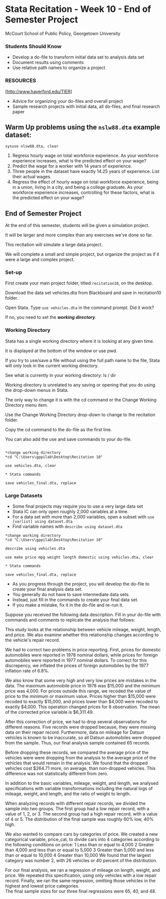 # Stata Recitation - Week 10 - End of Semester Project 
McCourt School of Public Policy, Georgetown University

### Students Should Know
- Develop a do-file to transform initial data set to analysis data set
- Document results using comments
- Use relative path names to organize a project

### RESOURCES
[http://www.haverford.edu/TIER]
- Advice for organizing your do-files and overall project
- Sample research projects with initial data, all do-files, and final research paper 

## Warm Up problems using the `nslw88.dta` example dataset:
```
sysuse nlsw88.dta, clear
```
1. Regress hourly wage on total workforce experience. As your workforce experience increases, what is the predicted effect on your wage?
2. Predict the wage for a worker with 14 years of experience.
3. Three people in the dataset have exactly 14.25 years of experience. List their actual wages.
4. Regress the effect of hourly wage on total workforce experience, being in a union, living in a city, and being a college graduate. As your workforce experience increases, controlling for these factors, what is the predicted effect on your wage?


## End of Semester Project 

At the end of this semester, students will be given a simulation project. 

It will be larger and more complex than any exercises we've done so far. 

This recitation will simulate a large data project. 

We will complete a small and simple project, but organize the project as if it were a large and complex project.

### Set-up
First create your main project folder, titled `recitation10`, on the desktop. 

Download the data set vehicles.dta from Blackboard and save in recitation10 folder.

Open Stata. Type `use vehicles.dta` in the command prompt. Did it work?

If no, you need to set the ***working directory***. 


### Working Directory 

Stata has a single working directory where it is looking at any given time. 

It is displayed at the bottom of the window or use pwd.

If you try to use/save a file without using the full path name to the file, Stata will only look in the current working directory.

See what is currently in your working directory: ls / dir

Working directory is unrelated to any saving or opening that you do using the drop-down menus in Stata. 

The only way to change it is with the cd command or the Change Working Directory menu item.

Use the Change Working Directory drop-down to change to the recitation folder.

Copy the cd command to the do-file as the first line.

You can also add the use and save commands to your do-file.

```

*change working directory
*cd "C:\Users\gppilab\Desktop\Recitation 10"

use vehicles.dta, clear

* Stata commands

save vehicles_final.dta, replace

```

### Large Datasets

- Some final projects may require you to use a very large data set
- Stata IC can only open roughly 2,000 variables at a time. 
- For a data set with more than 2,000 variables, open a subset with `use [varlist] using dataset.dta`
- Find variable names with `describe using dataset.dta`

```
*change working directory
*cd "C:\Users\gppilab\Desktop\Recitation 10"

describe using vehicles.dta 

use make price mpg weight length domestic using vehicles.dta, clear

* Stata commands

save vehicles_final.dta, replace

```

- As you progress through the project, you will develop the do-file to create your final analysis data set. 
- You generally do not have to save intermediate data sets. 
- Instead, just fill in the commands to create your final data set. 
- If you make a mistake, fix it in the do-file and re-run it.


Suppose you received the following data description. Fill in your do-file 
with commands and comments to replicate the analysis that follows:

This study looks at the relationship between vehicle mileage, weight, length, 
and price. We also examine whether this relationship changes according to the 
vehicle's repair record.

We had to correct two problems in price reporting. First, prices for domestic 
automobiles were reported in 1978 nominal dollars, while prices for foreign 
automobiles were reported in 1977 nominal dollars. To correct for this 
discrepency, we inflated the prices of foreign automobiles by the 1977 
inflation rate of 6.8%. 

We also know that some very high and very low prices are mistakes in the data.
The maximum automobile price in 1978 was $15,000 and the minimum price was
4,000. For prices outside this range, we recoded the value of price to 
the minimum or maximum value. Prices higher than $15,000 were recoded to
exactly $15,000, and prices lower than $4,000 were recoded to exactly $4,000.
This operation changed prices for 8 observation. The mean of the corrected price
variable is $6,311.49.

After this correction of price, we had to drop several observations for 
different reasons.  Five records were dropped because, they were missing data on their 
repair record. Furthermore, data on mileage for Datsun vehicles is known to be inaccurate,
so all Datsun automobiles were dropped from the sample. Thus, our final 
analysis sample contained 65 records.

Before dropping these records, we compared the average price of the vehicles 
were were dropping from the analysis to the average price of the vehicles that
would remain in the analysis. We found that the dropped vehicles cost $264.71 
more, on average, than non-dropped vehicles. This difference was not statistically
different from zero. 

In addition to the basic variables, mileage, weight, and length, we analysed
specifications with variable transformations including the natural logs of
mileage, weight, and length, and the ratio of weight to length. 

When analyzing records with different repair records, we divided the sample
into two groups. The first group had a low repair record, with a value of
1, 2, or 3. The second group had a high repair record, with a value of 4 or 5.
The distribution of the final sample was roughly 60% low, 40% high.

We also wanted to compare cars by categories of price. We created a new 
categorical variable, price_cat, to divide cars into 4 categories according
to the following conditions on price: 
1 Less than or equal to 4,000
2 Greater than 4,000 and less than or equal to 5,000
3 Greater than 5,000 and less than or equal to 10,000
4 Greater than 10,000
We found that the largest category was number 2, with 26 vehicles or 40 percent
of the distribution. 

For our final analysis, we ran a regression of mileage on length, weight, and price. 
We repeated this specification, using only vehicles with a low repair record.
Finally, we ran the same regression, omitting those vehicles in the highest and lowest price categories.   
The final sample sizes for our three final regressions were 65, 40, and 48.

